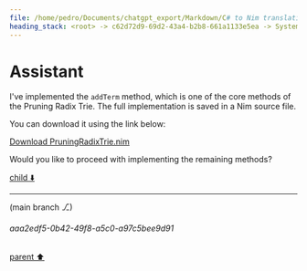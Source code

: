 ```yaml
---
file: /home/pedro/Documents/chatgpt_export/Markdown/C# to Nim translation.md
heading_stack: <root> -> c62d72d9-69d2-43a4-b2b8-661a1133e5ea -> System -> 5a0b0a56-d40a-4cbd-b9cd-723b26f630d1 -> System -> aaa29c1a-79ad-4c94-b557-f135da09a3d7 -> User -> d005864f-c7a0-487f-9627-1ff49abcab93 -> Assistant -> aaa2f9df-dd43-4caf-a6bc-ca77cac9e1c5 -> User -> a12fb9a7-62bb-46e0-a9a8-7fc51c7009da -> Assistant -> 69aab37f-d4ee-41f7-a789-7eca71c005cf -> Tool -> bcf1cfdc-39cd-4551-9d06-ede27de04b48 -> Assistant
---
```

# Assistant

I've implemented the `addTerm` method, which is one of the core methods of the Pruning Radix Trie. The full implementation is saved in a Nim source file.

You can download it using the link below:

[Download PruningRadixTrie.nim](sandbox:/mnt/data/PruningRadixTrie.nim)

Would you like to proceed with implementing the remaining methods?

[child ⬇️](#aaa2edf5-0b42-49f8-a5c0-a97c5bee9d91)

---

(main branch ⎇)
###### aaa2edf5-0b42-49f8-a5c0-a97c5bee9d91
[parent ⬆️](#bcf1cfdc-39cd-4551-9d06-ede27de04b48)
